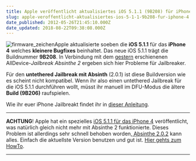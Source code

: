 ```yaml
---
title: Apple veröffentlicht aktualisiertes iOS 5.1.1 (9B208) für iPhone 4 [UPDATE]
slug: apple-veroffentlicht-aktualisiertes-ios-5-1-1-9b208-fur-iphone-4
date_published: 2012-05-26T21:45:10.000Z
date_updated: 2018-08-22T09:38:08.000Z
---
```


![firmware_zeichen](//picdump.thafaker.de/2011/03/firmware_zeichen.jpg)Apple aktualisierte soeben die **iOS 5.1.1** für das **iPhone 4** welches **kleinere Bugfixes** beinhaltet. Das neue iOS 5.1.1 trägt die Buildnummer **9B208**. In Verbindung mit dem [gestern](__GHOST_URL__/howto-jailbreak-absinthe-2-0-iphone-4s-ipad-3/) erschienenen AllDevice-*Jailbreak Absinthe 2* ergeben sich hier Probleme für Jailbreaker. 

Für den **untethered Jailbreak mit Absinth** (2.0.1) ist diese Buildversion wie es scheint nicht kompatibel. Wenn ihr also einen untethered Jailbreak für die iOS 5.1.1 durchführen wollt, müsst ihr manuell im DFU-Modus die ältere **Build (9B206)** raufspielen.

Wie ihr euer iPhone Jailbreakt findet ihr in [dieser Anleitung](__GHOST_URL__/howto-jailbreak-absinthe-2-0-iphone-4s-ipad-3/).

---

**ACHTUNG**! Apple hat ein spezielles [iOS 5.1.1 für das iPhone 4](__GHOST_URL__/apple-veroffentlicht-aktualisiertes-ios-5-1-1-9b208-fur-iphone-4/) veröffentlicht, was natürlich gleich nicht mehr mit Absinthe 2 funktionierte. Dieses Problem ist allerdings sehr schnell behoben worden,[ Absinthe 2.0.2](__GHOST_URL__/absinthe-2-0-2-kummert-sich-um-untethered-ios-5-1-1-jailbreak-beim-aktuellen-iphone-4-build-9b208/) kann alles. Einfach die aktuellste Version benutzen und gut ist. [Hier gehts zum HowTo](__GHOST_URL__/howto-jailbreak-absinthe-2-0-iphone-4s-ipad-3/).

---

